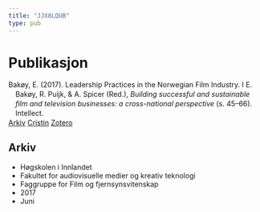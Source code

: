 ```yaml
---
title: "JJX8LQUB"
type: pub
---
```

<h1>Publikasjon</h1>
<article id="csl-bib-container-JJX8LQUB" class="csl-bib-container">
  <div class="csl-bib-body" style="line-height: 1.35; padding-left: 1em; text-indent:-1em;">
  <div class="csl-entry">Bak&#xF8;y, E. (2017). Leadership Practices in the Norwegian Film Industry. I E. Bak&#xF8;y, R. Puijk, &amp; A. Spicer (Red.), <i>Building successful and sustainable film and television businesses: a cross-national perspective</i> (s. 45&#x2013;66). Intellect.</div>
</div>
  <div class="csl-bib-buttons">
    <a href="#taxonomy-article-JJX8LQUB" class="csl-bib-button">Arkiv</a>
    <a href alt="Cristin URL" class="csl-bib-button">Cristin</a>
    <a href alt="Zotero URL" class="csl-bib-button">Zotero</a>
  </div>
  <div id="csl-bib-meta-container-JJX8LQUB"></div>
</article>
<div id="csl-bib-meta-JJX8LQUB" class="csl-bib-meta">
  <article id="taxonomy-article-JJX8LQUB" class="taxonomy-article">
    <h1>Arkiv</h1>
    <ul>
      <li>Høgskolen i Innlandet</li>
      <li>Fakultet for audiovisuelle medier og kreativ teknologi</li>
      <li>Faggruppe for Film og fjernsynsvitenskap</li>
      <li>2017</li>
      <li>Juni</li>
    </ul>
  </article>
</div>
